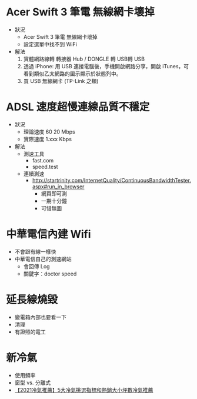 # Acer Swift 3 筆電 無線網卡壞掉
- 狀況
    - Acer Swift 3 筆電 無線網卡壞掉
    - 設定選單中找不到 WiFi
- 解法
    1. 實體網路線轉 轉接器 Hub / DONGLE 轉 USB轉 USB
    2. 透過 iPhone: 用 USB 連接電腦後，手機開啟網路分享，開啟 iTunes，可看到類似乙太網路的圖示顯示於狀態列中。
    3. 買 USB 無線網卡 (TP-Link 之類)

# ADSL 速度超慢連線品質不穩定
- 狀況
    - 理論速度 60 20 Mbps
    - 實際速度 1.xxx Kbps
- 解法
    - 測速工具
        - fast.com
        - speed.test
    - 連續測速
        - http://startrinity.com/InternetQuality/ContinuousBandwidthTester.aspx#run_in_browser
            - 網頁即可測
            - 一期十分鐘
            - 可惜無圖

# 中華電信內建 Wifi

- 不會跟有線一樣快
- 中華電信自己的測速網站
    - 會回傳 Log
    - 關鍵字：doctor speed

# 延長線燒毀

- 變電箱內部也要看一下
- 清理
- 有證照的電工

# 新冷氣

- 使用頻率
- 窗型 vs. 分離式
- [【2021冷氣推薦】5大冷氣挑選指標和熱銷大小坪數冷氣推薦](https://www.callingtaiwan.com.tw/5%E5%A4%A7%E5%86%B7%E6%B0%A3%E6%8C%91%E9%81%B8%E6%8C%87%E6%A8%99%E5%92%8C%E5%A4%A7%E5%B0%8F%E5%9D%AA%E6%95%B8%E5%86%B7%E6%B0%A3%E6%8E%A8%E8%96%A6/)